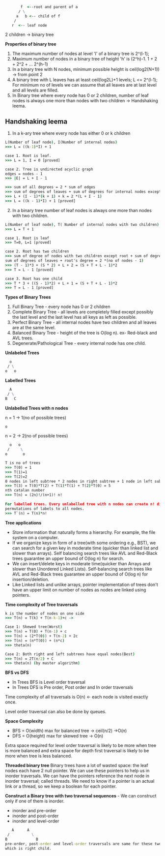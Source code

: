 ```cmd

       f  <--root and parent of a
      / \
     a   b <-- child of f
    /
   r  <-- leaf node

```

2 children -> binary tree

**Properties of binary tree**
1. The maximum number of nodes at level 'l' of a binary tree is 2^(l-1);
2. Maximum number of nodes in a binary tree of height 'h' is (2^h)-1. 1 + 2 + 2^2 + ... 2^(h-1)
3. In a binary tree with N nodes, minimum possible height is ceil(log2(N+1)) -> from point 2
4. A binary tree with L leaves has at least ceil(log2L)+1 levels; L <= 2^(l-1); For minimum no of levels we can assume
that all leaves are at last level and all levels are filled.
5. In Binary tree where every node has 0 or 2 children, number of leaf nodes is always one more than nodes with two 
children -> Handshaking leema.

**Handshaking leema**
-----------------
1. In a k-ary tree where every node has either 0 or k children
```cmd
L(Number of leaf node), I(Number of internal nodes)
>>> L = ((k-1)*I) + 1 

case 1. Root is leaf.
>>> L = 1, I = 0 [proved]

case 2. Tree is undirected acyclic graph
edges = nodes - 1
>>> |E| = L + I - 1 

>>> sum of all degrees = 2 * sum of edges
>>> sum of degrees of leaves + sum of degrees for internal nodes except root + root's degree = 2 * (nodes - 1)
>>> L + (I - 1)*(k + 1) + k = 2 *(L + I - 1)
>>> L = ((k - 1)*I) + 1 [proved]

```

2. In a binary tree number of leaf nodes is always one more than nodes with two children.

```cmd
L(Number of leaf node), T( Number of internal nodes with two children)
>>> L = T + 1

case 1. Root is leaf
>>> T=0, L=1 [proved]

case 2. Root has two children
>>> sum of degree of nodes with two children except root + sum of degrees of nodes with one child + 
sum of degrees of leaves + root's degree = 2 *(no of nodes - 1)
>>> (T - 1)*3 + (S * 2) + L + 2 = (S + T + L - 1)*2
>>> T = L - 1 [proved]

case 3. Root has one child
>>> T * 3 + ((S - 1)*2) + L + 1 = (S + T + L - 1)*2
>>> T = L - 1 [proved]
```

**Types of Binary Trees**
1. Full Binary Tree - every node has 0 or 2 children
2. Complete Binary Tree - all levels are completely filled except possibly the last level and the last level has all 
keys as left as possible.
3. Perfect Binary Tree - all internal nodes have two children and all leaves are at the same level.
4. Balanced Binary Tree - height of the tree is O(log n). ex- Red-black and AVL trees.
5. Degenerate/Pathological Tree - every internal node has one child.

**Unlabeled Trees**
```cmd
  o
 / \
o   o

```

**Labelled Trees**
```cmd
  A
 / \
B   C

```

 **Unlabelled Trees with n nodes**
 
n = 1 -> 1(no of possible trees)
 ```cmd
o
```
n = 2 -> 2(no of possible trees)
```cmd
  o   o
 /     \
o       o

```
```cmd
T is no of trees
>>> T(0) = 1
>>> T(1)=1
>>> T(2)=2
0 nodes in left subtree * 2 nodes in right subtree + 1 node in left subtree * 1 node in right subtree
>>> T(3) = T(0)*T(2) + T(1)*T(1) + T(2)*T(0) = 5
nth catalan number     
>>> T(n) = (2n)!/(n+1)! n!
     
For labelled trees. Every unlabelled tree with n nodes can create n! different labeled trees by assigning different 
permutations of labels to all nodes.  
>>> T`(n) = T(n)*n!   
```

**Tree applications**
* Store information that naturally forms a hierarchy. For example, the file system on a computer.
* If we organize keys in form of a tree(with some ordering e.g., BST), we can search for a given key in moderate time
(quicker than linked list and slower than arrays). Self balancing search trees like AVL and Red-Black trees guarantee an 
upper bound of O(log n) for search.
* We can insert/delete keys in moderate time(quicker than Arrays and slower than Unordered Linked Lists). Self-balancing
search trees like AVL and Red-Black trees guarantee an upper bound of O(log n) for insertion/deletion.
* Like Linked lists and unlike arrays, pointer implementation of trees don't have an upper limit on number of nodes as 
nodes are linked using pointers.

**Time complexity of Tree traversals**
 ```cmd
k is the number of nodes on one side
>>> T(n) = T(k) + T(n-k-1)+c -> 

Case 1: Skewed tree(Worst)
>>> T(n) = T(0) + T(n-1) + c
>>> T(n) = (2*T(0)) + T(n-2) + 2c
>>> T(n) = (n*T(0)) + (n*c)
>>> theta(n)

Case 2: Both right and left subtrees have equal nodes(Best)
>>> T(n) = 2T(n/2) + C
>>> theta(n) (by master algorithm)
```

**BFS vs DFS**
* In Trees BFS is Level order traversal
* In Trees DFS is Pre order, Post order and In order traversals

Time complexity of all traversals is O(n) <- each node is visited exactly once.

Level order traversal can also be done by queues.

**Space Complexity**
* BFS = O(width) max for balanced tree -> ceil(n/2) ->O(n)
* DFS = O(height) max for skewed tree -> O(n)

Extra space required for level order traversal is likely to be more when tree is more balanced and extra space for depth
first traversal is likely to be more when tree is less balanced.

**Threaded binary tree**
Binary trees have a lot of wasted space: the leaf nodes each have 2 null pointer. We can use these pointers to help us in 
inorder traversals. We can have the pointers reference the next node in inorder traversal; called threads. We need to know
if a pointer is an actual link or a thread, so we keep a boolean for each pointer.

**Construct a Binary tree with two traversal sequences** - We can construct only if one of them is inorder.
* inorder and pre-order
* inorder and post-order
* inorder and level-order

```cmd
   A      A
 /          \
B             B
pre-order, post-order and level-order traversals are same for these two trees. We can't identify which is left child and 
which is right child.
```

